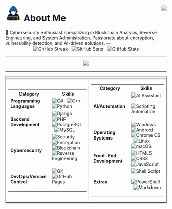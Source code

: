 <div>
  <h1>
    <img src="about_me.gif" width="50px"><b> About Me </b>
  <img align="right" src="https://visitor-badge.laobi.icu/badge?page_id=ShadowTracker13.ShadowTracker13">
</h1>
</div>
🔐 Cybersecurity enthusiast specializing in Blockchain Analysis, Reverse Engineering, and System Administration. Passionate about encryption, vulnerability detection, and AI-driven solutions.
--
<div align="center">  

  
  <img src="https://streak-stats.demolab.com/?user=ShadowTracker13&theme=tokyonight&hide_border=false" height="150" alt="GitHub Streak" />
  &nbsp;
  <img src="https://github-readme-stats.vercel.app/api?username=ShadowTracker13&theme=tokyonight&custom_title=Stats&show_icons=true&hide_border=false&count_private=true" height="150" alt="GitHub Stats"   />  &nbsp;
  <img src="https://github-readme-activity-graph.vercel.app/graph?username=ShadowTracker13&theme=react-dark&custom_title=Contribution%20Graph&hide_border=true&hide_border=false&count_private=true" height="150" alt="GitHub Stats"   />
</div>
<hr>
<div align="center"> <img src="https://github-trophy.vercel.app/?username=ShadowTracker13&margin-w=10"></div>
<hr>
<table border="none" style="display: flex;">
 <tr><td><table width="45%">
    <tr>
      <th>Category</th>
      <th>Skills</th>
    </tr>
    <tr>
      <td><b>Programming Languages</b></td>
      <td>
        <!--<img src="https://img.icons8.com/ios/50/ffffff/c.png" width="40" alt="C"> &nbsp; -->
        <img src="https://img.icons8.com/?size=100&id=55204&format=png&color=ffffff" width="40" alt="C#"> &nbsp;
        <img src="https://img.icons8.com/ios/50/ffffff/c-plus-plus-logo.png" width="40" alt="C++"> &nbsp;
        <img src="https://img.icons8.com/ios/50/ffffff/python.png" width="40" alt="Python"> &nbsp;
      </td>
    </tr>
    <tr>
      <td><b>Backend Development</b></td>
      <td>
        <img src="https://img.icons8.com/ios/50/ffffff/django.png" width="40" alt="Django"> &nbsp;
        <img src="https://img.icons8.com/ios/50/ffffff/php.png" width="40" alt="PHP"> &nbsp;
        <img src="https://img.icons8.com/?size=100&id=25010&format=png&color=ffffff" width="40" alt="PostgreSQL"> &nbsp;
        <img src="https://img.icons8.com/ios/50/ffffff/mysql.png" width="40" alt="MySQL"> &nbsp;
      </td>
    </tr>
    <tr>
      <td><b>Cybersecurity</b></td>
      <td>
        <img src="https://img.icons8.com/?size=100&id=21605&format=png&color=ffffff" width="40" alt="Security"> &nbsp;
        <img src="https://img.icons8.com/?size=100&id=30891&format=png&color=ffffff" width="40" alt="Encryption"> &nbsp;
        <img src="https://img.icons8.com/ios/50/ffffff/blockchain.png" width="40" alt="Blockchain"> &nbsp;
        <img src="https://img.icons8.com/?size=100&id=1570&format=png&color=ffffff" width="40" alt="Reverse Engineering">
        &nbsp;
      </td>
    </tr>
    <tr>
      <td><b>DevOps/Version Control</b></td>
      <td>
        <img src="https://img.icons8.com/ios/50/ffffff/git.png" width="40" alt="Git"> &nbsp;
        <img src="https://img.icons8.com/ios/50/ffffff/github.png" width="40" alt="GitHub Pages"> &nbsp;
      </td>
    </tr>
  </table></td><td>
  <table width="45%">
    <tr>
      <th>Category</th>
      <th>Skills</th>
    </tr>
    <tr>
      <td><b>AI/Automation</b></td>
      <td>
        <img src="https://img.icons8.com/ios/50/ffffff/artificial-intelligence.png" width="40" alt="AI Assistant"> &nbsp;
        <img src="https://img.icons8.com/?size=100&id=419&format=png&color=ffffff" width="40" alt="Scripting Automation">
        &nbsp;
      </td>
    </tr>
    <tr>
      <td><b>Operating Systems</b></td>
      <td>
        <img src="https://img.icons8.com/?size=100&id=tpIcYSg4KMn0&format=png&color=ffffff" width="40" alt="Windows">
        &nbsp;
        <img src="https://img.icons8.com/ios/50/ffffff/android.png" width="40" alt="Android"> &nbsp;
        <img src="https://img.icons8.com/?size=100&id=965&format=png&color=ffffff" width="40" alt="Chrome OS"> &nbsp;
        <img src="https://img.icons8.com/?size=100&id=lkk6STbDNYML&format=png&color=ffffff" width="40" alt="Linux"> &nbsp;
        <img src="https://img.icons8.com/ios/50/ffffff/mac-os.png" width="40" alt="macOS"> &nbsp;
      </td>
    </tr>
    <tr>
      <td><b>Front-End Development</b></td>
      <td>
        <img src="https://img.icons8.com/ios/50/ffffff/html-5.png" width="40" alt="HTML5"> &nbsp;
        <img src="https://img.icons8.com/ios/50/ffffff/css3.png" width="40" alt="CSS3"> &nbsp;
        <img src="https://img.icons8.com/ios/50/ffffff/javascript.png" width="40" alt="JavaScript"> &nbsp;
      </td>
    </tr>
    <tr>
      <td><b>Extras</b></td>
      <td>
        <img src="https://img.icons8.com/?size=100&id=9MJf0ngDwS8z&format=png&color=ffffff" width="40" alt="Shell Script">
        &nbsp;
        <img src="https://img.icons8.com/ios/50/ffffff/powershell.png" width="40" alt="PowerShell"> &nbsp;
        <img src="https://img.icons8.com/ios/50/ffffff/markdown.png" width="40" alt="Markdown">&nbsp;
      </td>
    </tr>
  </table></td></tr>

</table>
